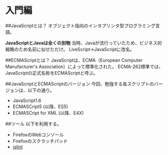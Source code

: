 # 入門編

##JavaScriptとは？
オブジェクト指向のインタプリンタ型プログラミング言語。

**JavaScriptとJavaは全くの別物**
当時、Javaが流行っていたため、ビジネス的戦略のため名前に似せただけ。
LiveScript→JavaScriptに改名。

##ECMAScriptとは？
JavaScriptは、ECMA（European Computer Manufacturer's Association）によって標準化された。
ECMA-262標準では、JavaScriptの正式名称をECMAScriptと呼ぶ。

##JavaScriptとECMAScriptのバージョン
今回、勉強する各スクリプトのバージョンは、以下の通り。

* JavaScript1.6
* ECMASCript5 (以降、ES5)
* ECMASCript for XML (以降、E4X)

##ツール
以下を利用する。

* FirefoxのWebコンソール
* Firefoxのスクラッチパッド
* [jslint](http://www.jslint.com/)